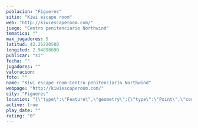 ```yaml
---
poblacion: "Figueres"
sitio: "Kiwi escape room"
web: "http://kiwiescaperoom.com/"
juego: "Centro penitenciario Northwind"
tematica: ""
max_jugadores: 5
latitud: 42.26220580
longitud: 2.94898690
publicar: "si"
fecha: ""
jugadores: ""
valoracion: 
foto: ""
name: "Kiwi escape room-Centro penitenciario Northwind"
webpage: "http://kiwiescaperoom.com/"
city: "Figueres"
location: "{\"type\":\"Feature\",\"geometry\":{\"type\":\"Point\",\"coordinates\":[42.2622058,2.9489869]}}"
active: true
play_date: ""
rating: "0"
---
```

